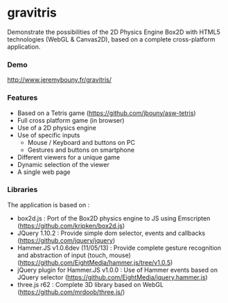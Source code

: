 gravitris
=========

Demonstrate the possibilities of the 2D Physics Engine Box2D with HTML5 technologies (WebGL &amp; Canvas2D), based on a complete cross-platform application.

### Demo
http://www.jeremybouny.fr/gravitris/

### Features

- Based on a Tetris game (https://github.com/jbouny/asw-tetris)
- Full cross platform game (in browser)
- Use of a 2D physics engine
- Use of specific inputs
  - Mouse / Keyboard and buttons on PC
  - Gestures and buttons on smartphone
- Different viewers for a unique game
- Dynamic selection of the viewer
- A single web page

### Libraries

The application is based on :

- box2d.js : Port of the Box2D physics engine to JS using Emscripten (https://github.com/kripken/box2d.js)
- JQuery 1.10.2 : Provide simple dom selector, events and callbacks (https://github.com/jquery/jquery)
- Hammer.JS v1.0.6dev (11/05/13) : Provide complete gesture recognition and abstraction of input (touch, mouse) (https://github.com/EightMedia/hammer.js/tree/v1.0.5)
- jQuery plugin for Hammer.JS v1.0.0 : Use of Hammer events based on JQuery selector (https://github.com/EightMedia/jquery.hammer.js)
- three.js r62 : Complete 3D library based on WebGL (https://github.com/mrdoob/three.js/)

